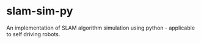 # slam-sim-py

An implementation of SLAM algorithm simulation using python - applicable to self driving robots.
